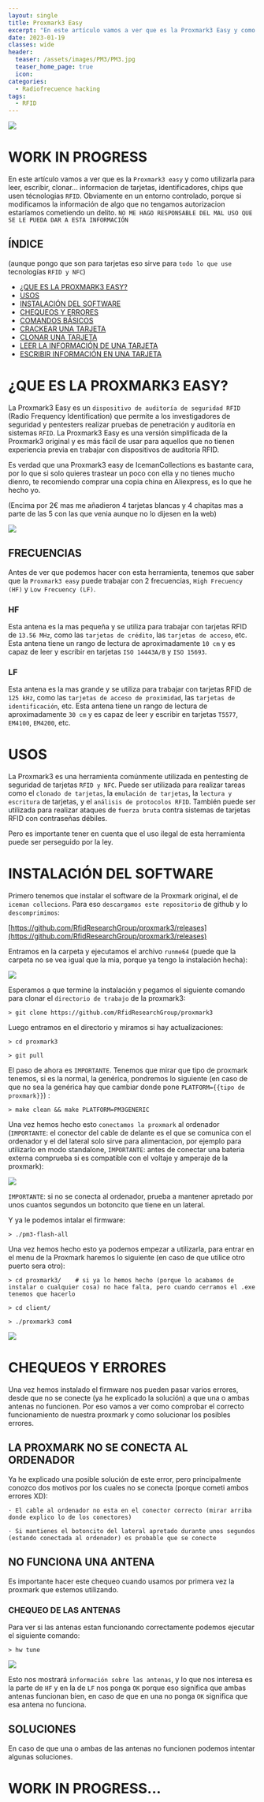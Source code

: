 ```yaml
---
layout: single
title: Proxmark3 Easy
excerpt: "En este artículo vamos a ver que es la Proxmark3 Easy y como utilizarla para."
date: 2023-01-19
classes: wide
header:
  teaser: /assets/images/PM3/PM3.jpg
  teaser_home_page: true
  icon: 
categories:
  - Radiofrecuence hacking
tags:  
  - RFID
---
```


![](/assets/images/PM3/PM3.jpg)

# WORK IN PROGRESS

En este artículo vamos a ver que es la `Proxmark3 easy` y como utilizarla para leer, escribir, clonar... informacion de tarjetas, identificadores, chips que usen técnologias `RFID`. Obviamente en un entorno controlado, porque si modificamos la información de algo que no tengamos autorizacion estaríamos cometiendo un delito. `NO ME HAGO RESPONSABLE DEL MAL USO QUE SE LE PUEDA DAR A ESTA INFORMACIÓN`

## ÍNDICE

(aunque pongo que son para tarjetas eso sirve para `todo lo que use` tecnologías `RFID y NFC`)

- [¿QUE ES LA PROXMARK3 EASY?](#1)
- [USOS](#U)
- [INSTALACIÓN DEL SOFTWARE](#2)
- [CHEQUEOS Y ERRORES](#CHECK)
- [COMANDOS BÁSICOS](#CB)
- [CRACKEAR UNA TARJETA](#3)
- [CLONAR UNA TARJETA](#4)
- [LEER LA INFORMACIÓN DE UNA TARJETA](#5)
- [ESCRIBIR INFORMACIÓN EN UNA TARJETA](#6)


<a id="1"></a>
# ¿QUE ES LA PROXMARK3 EASY?

La Proxmark3 Easy es un `dispositivo de auditoría de seguridad RFID` (Radio Frequency Identification) que permite a los investigadores de seguridad y pentesters realizar pruebas de penetración y auditoría en sistemas `RFID`. La Proxmark3 Easy es una versión simplificada de la Proxmark3 original y es más fácil de usar para aquellos que no tienen experiencia previa en trabajar con dispositivos de auditoría RFID.

Es verdad que una Proxmark3 easy de IcemanCollections es bastante cara, por lo que si solo quieres trastear un poco con ella y no tienes mucho dienro, te recomiendo comprar una copia china en Aliexpress, es lo que he hecho yo.

(Encima por 2€ mas me añadieron 4 tarjetas blancas y 4 chapitas mas a parte de las 5 con las que venia aunque no lo dijesen en la web)

![](/assets/images/PM3/miPM3.jpg)

## FRECUENCIAS

Antes de ver que podemos hacer con esta herramienta, tenemos que saber que la `Proxmark3 easy` puede trabajar con 2 frecuencias, `High Frecuency (HF)` y `Low Frecuency (LF)`.

### HF

Esta antena es la mas pequeña y se utiliza para trabajar con tarjetas RFID de `13.56 MHz`, como las `tarjetas de crédito`, las `tarjetas de acceso`, etc. Esta antena tiene un rango de lectura de aproximadamente `10 cm` y es capaz de leer y escribir en tarjetas `ISO 14443A/B` y `ISO 15693`.

### LF

Esta antena es la mas grande y se utiliza para trabajar con tarjetas RFID de `125 kHz`, como las `tarjetas de acceso de proximidad`, las `tarjetas de identificación`, etc. Esta antena tiene un rango de lectura de aproximadamente `30 cm` y es capaz de leer y escribir en tarjetas `T5577`, `EM4100`, `EM4200`, etc.

<a id="U"></a>
# USOS

La Proxmark3 es una herramienta comúnmente utilizada en pentesting de seguridad de tarjetas `RFID y NFC`. Puede ser utilizada para realizar tareas como el `clonado de tarjetas`, la `emulación de tarjetas`, la `lectura y escritura` de tarjetas, y el `análisis de protocolos RFID`. También puede ser utilizada para realizar ataques de `fuerza bruta` contra sistemas de tarjetas RFID con contraseñas débiles. 

Pero es importante tener en cuenta que el uso ilegal de esta herramienta puede ser perseguido por la ley.

<a id="2"></a>
# INSTALACIÓN DEL SOFTWARE

Primero tenemos que instalar el software de la Proxmark original, el de `iceman collecions`. Para eso `descargamos este repositorio` de github y lo `descomprimimos`:

[https://github.com/RfidResearchGroup/proxmark3/releases](https://github.com/RfidResearchGroup/proxmark3/releases)

Entramos en la carpeta y ejecutamos el archivo `runme64` (puede que la carpeta no se vea igual que la mia, porque ya tengo la instalación hecha):

![](/assets/images/PM3/install1.JPG)

Esperamos a que termine la instalación y pegamos el siguiente comando para clonar el `directorio de trabajo` de la proxmark3:

```
> git clone https://github.com/RfidResearchGroup/proxmark3
```

Luego entramos en el directorio y miramos si hay actualizaciones:

```
> cd proxmark3

> git pull
```

El paso de ahora es `IMPORTANTE`. Tenemos que mirar que tipo de proxmark tenemos, si es la normal, la genérica, pondremos lo siguiente (en caso de que no sea la genérica hay que cambiar donde pone `PLATFORM={{tipo de proxmark}}`) :

```
> make clean && make PLATFORM=PM3GENERIC
```

Una vez hemos hecho esto `conectamos la proxmark` al ordenador (`IMPORTANTE`: el conector del cable de delante es el que se comunica con el ordenador y el del lateral solo sirve para alimentacion, por ejemplo para utilizarlo en modo standalone, `IMPORTANTE`: antes de conectar una bateria externa comprueba si es compatible con el voltaje y amperaje de la proxmark):

![](/assets/images/PM3/Conectores.jpg)

`IMPORTANTE`: si no se conecta al ordenador, prueba a mantener apretado por unos cuantos segundos un botoncito que tiene en un lateral.

Y ya le podemos intalar el firmware:

```
> ./pm3-flash-all
```

Una vez hemos hecho esto ya podemos empezar a utilizarla, para entrar en el menu de la Proxmark haremos lo siguiente (en caso de que utilice otro puerto sera otro):

```
> cd proxmark3/    # si ya lo hemos hecho (porque lo acabamos de instalar o cualquier cosa) no hace falta, pero cuando cerramos el .exe tenemos que hacerlo

> cd client/

> ./proxmark3 com4
```

![](/assets/images/PM3/conected.JPG)

<a id="CHECK"></a>
# CHEQUEOS Y ERRORES

Una vez hemos instalado el firmware nos pueden pasar varios errores, desde que no se conecte (ya he explicado la solución) a que una o ambas antenas no funcionen. Por eso vamos a ver como comprobar el correcto funcionamiento de nuestra proxmark y como solucionar los posibles errores.

## LA PROXMARK NO SE CONECTA AL ORDENADOR

Ya he explicado una posible solución de este error, pero principalmente conozco dos motivos por los cuales no se conecta (porque cometi ambos errores XD):

```
· El cable al ordenador no esta en el conector correcto (mirar arriba donde explico lo de los conectores)

· Si mantienes el botoncito del lateral apretado durante unos segundos (estando conectada al ordenador) es probable que se conecte
```

## NO FUNCIONA UNA ANTENA

Es importante hacer este chequeo cuando usamos por primera vez la proxmark que estemos utilizando.

### CHEQUEO DE LAS ANTENAS

Para ver si las antenas estan funcionando correctamente podemos ejecutar el siguiente comando:

```
> hw tune
```

![](/assets/images/PM3/check-antenas.JPG)

Esto nos mostrará `información sobre las antenas`, y lo que nos interesa es la parte de `HF` y en la de `LF` nos ponga `OK` porque eso significa que ambas antenas funcionan bien, en caso de que en una no ponga `OK` significa que esa antena no funciona.

## SOLUCIONES

En caso de que una o ambas de las antenas no funcionen podemos intentar algunas soluciones.






# WORK IN PROGRESS...
